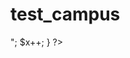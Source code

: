 # test_campus

<?php 

$aplikasi[1] = 'gtAkademik';
$aplikasi[2] = 'gtFinansi';
$aplikasi[3] = 'gtPerizinan';
$aplikasi[4] = 'eCampuz';
$aplikasi[5] = 'eOviz';


$x=1;
while($x <= count($aplikasi)) {
    echo $aplikasi[$x]."<br>";
    $x++;
} 
?>
